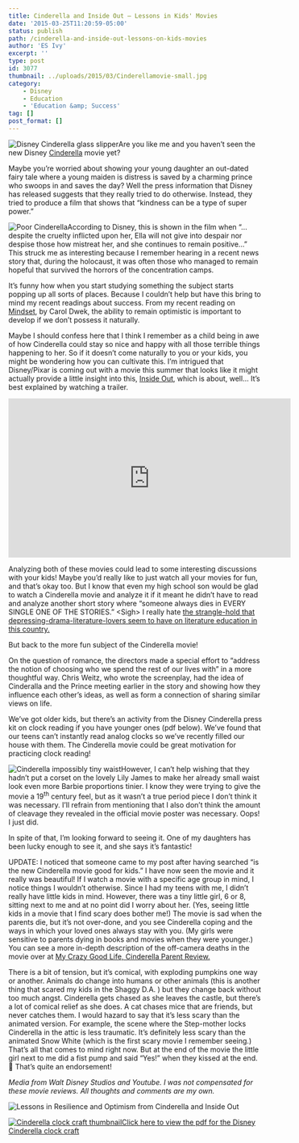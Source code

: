 ```yaml
---
title: Cinderella and Inside Out – Lessons in Kids' Movies
date: '2015-03-25T11:20:59-05:00'
status: publish
path: /cinderella-and-inside-out-lessons-on-kids-movies
author: 'ES Ivy'
excerpt: ''
type: post
id: 3077
thumbnail: ../uploads/2015/03/Cinderellamovie-small.jpg
category:
    - Disney
    - Education
    - 'Education &amp; Success'
tag: []
post_format: []
---
```

![Disney Cinderella glass slipper](../uploads/2015/03/Cinderellashoe-338x500.jpg)Are you like me and you haven’t seen the new Disney [Cinderella](http://movies.disney.com/cinderella/) movie yet?

Maybe you’re worried about showing your young daughter an out-dated fairy tale where a young maiden is distress is saved by a charming prince who swoops in and saves the day? Well the press information that Disney has released suggests that they really tried to do otherwise. Instead, they tried to produce a film that shows that “kindness can be a type of super power.”

![Poor Cinderella](../uploads/2015/03/Cinderellaworking-600x545.jpg)According to Disney, this is shown in the film when “…despite the cruelty inflicted upon her, Ella will not give into despair nor despise those how mistreat her, and she continues to remain positive…” This struck me as interesting because I remember hearing in a recent news story that, during the holocaust, it was often those who managed to remain hopeful that survived the horrors of the concentration camps.

It’s funny how when you start studying something the subject starts popping up all sorts of places. Because I couldn’t help but have this bring to mind my recent readings about success. From my recent reading on [Mindset](http://mindsetonline.com/), by Carol Dwek, the ability to remain optimistic is important to develop if we don’t possess it naturally.

Maybe I should confess here that I think I remember as a child being in awe of how Cinderella could stay so nice and happy with all those terrible things happening to her. So if it doesn’t come naturally to you or your kids, you might be wondering how you can cultivate this. I’m intrigued that Disney/Pixar is coming out with a movie this summer that looks like it might actually provide a little insight into this, [Inside Out](http://movies.disney.com/inside-out), which is about, well… It’s best explained by watching a trailer.

<iframe allowfullscreen="allowfullscreen" frameborder="0" height="315" src="https://www.youtube.com/embed/1HFv47QHWJU?rel=0" width="560"></iframe>

Analyzing both of these movies could lead to some interesting discussions with your kids! Maybe you’d really like to just watch all your movies for fun, and that’s okay too. But I know that even my high school son would be glad to watch a Cinderella movie and analyze it if it meant he didn’t have to read and analyze another short story where “someone always dies in EVERY SINGLE ONE OF THE STORIES.” &lt;Sigh&gt; I really hate [the strangle-hold that depressing-drama-literature-lovers seem to have on literature education in this country.](http://192.168.1.34:4945/?p=749)

But back to the more fun subject of the Cinderella movie!

On the question of romance, the directors made a special effort to “address the notion of choosing who we spend the rest of our lives with” in a more thoughtful way. Chris Weitz, who wrote the screenplay, had the idea of Cinderalla and the Prince meeting earlier in the story and showing how they influence each other’s ideas, as well as form a connection of sharing similar views on life.

We’ve got older kids, but there’s an activity from the Disney Cinderella press kit on clock reading if you have younger ones (pdf below). We’ve found that our teens can’t instantly read analog clocks so we’ve recently filled our house with them. The Cinderella movie could be great motivation for practicing clock reading!

![Cinderella impossibly tiny waist](../uploads/2015/03/Cinderellawaist-572x450.jpg)However, I can’t help wishing that they hadn’t put a corset on the lovely Lily James to make her already small waist look even more Barbie proportions tinier. I know they were trying to give the movie a 19<sup>th</sup> century feel, but as it wasn’t a true period piece I don’t think it was necessary. I’ll refrain from mentioning that I also don’t think the amount of cleavage they revealed in the official movie poster was necessary. Oops! I just did.

In spite of that, I’m looking forward to seeing it. One of my daughters has been lucky enough to see it, and she says it’s fantastic!

UPDATE: I noticed that someone came to my post after having searched “is the new Cinderella movie good for kids.” I have now seen the movie and it really was beautiful! If I watch a movie with a specific age group in mind, I notice things I wouldn’t otherwise. Since I had my teens with me, I didn’t really have little kids in mind. However, there was a tiny little girl, 6 or 8, sitting next to me and at no point did I worry about her. (Yes, seeing little kids in a movie that I find scary does bother me!) The movie is sad when the parents die, but it’s not over-done, and you see Cinderella coping and the ways in which your loved ones always stay with you. (My girls were sensitive to parents dying in books and movies when they were younger.) You can see a more in-depth description of the off-camera deaths in the movie over at [My Crazy Good Life, Cinderella Parent Review.](http://mycrazygoodlife.com/cinderella-parent-review/)

There is a bit of tension, but it’s comical, with exploding pumpkins one way or another. Animals do change into humans or other animals (this is another thing that scared my kids in the Shaggy D.A. ) but they change back without too much angst. Cinderella gets chased as she leaves the castle, but there’s a lot of comical relief as she does. A cat chases mice that are friends, but never catches them. I would hazard to say that it’s less scary than the animated version. For example, the scene where the Step-mother locks Cinderella in the attic is less traumatic. It’s definitely less scary than the animated Snow White (which is the first scary movie I remember seeing.) That’s all that comes to mind right now. But at the end of the movie the little girl next to me did a fist pump and said “Yes!” when they kissed at the end. 🙂 That’s quite an endorsement!

*Media from Walt Disney Studios* *and Youtube. I was not compensated for these movie reviews. All thoughts and comments are my own.*

![Lessons in Resilience and Optimism from Cinderella and Inside Out](../uploads/2015/03/PicMonkey-Collage-with-text.jpg)

[![Cinderella clock craft thumbnail](../uploads/2015/03/Cinderella-clock-image-140x180.jpg)](http://192.168.1.34:4945/wp-content/uploads/2015/03/Cinderella-clock-craft.pdf?bfb245 "Click here to view the pdf")[Click here to view the pdf for the Disney Cinderella clock craft](http://192.168.1.34:4945/wp-content/uploads/2015/03/Cinderella-clock-craft.pdf "download the pdf")